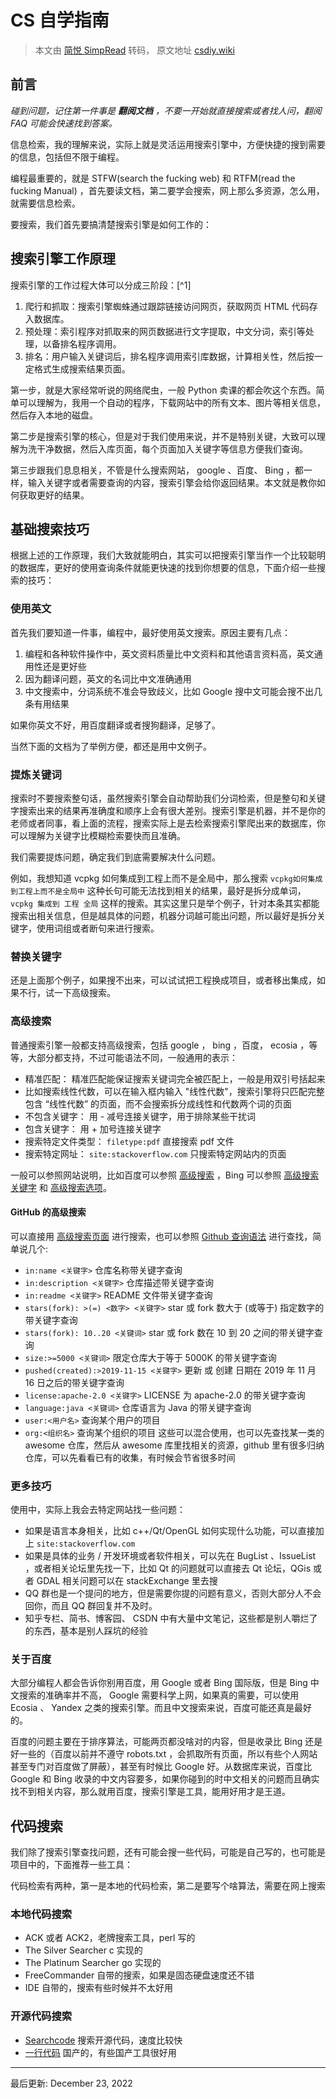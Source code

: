 # CS 自学指南

> 本文由 [简悦 SimpRead](http://ksria.com/simpread/) 转码， 原文地址 [csdiy.wiki](https://csdiy.wiki/%E5%BF%85%E5%AD%A6%E5%B7%A5%E5%85%B7/%E4%BF%A1%E6%81%AF%E6%A3%80%E7%B4%A2/)


[](https://github.com/pkuflyingpig/cs-self-learning/edit/master/docs/%E5%BF%85%E5%AD%A6%E5%B7%A5%E5%85%B7/%E4%BF%A1%E6%81%AF%E6%A3%80%E7%B4%A2.md "编辑此页")

前言
--

_碰到问题，记住第一件事是 **翻阅文档** ，不要一开始就直接搜索或者找人问，翻阅 FAQ 可能会快速找到答案。_

信息检索，我的理解来说，实际上就是灵活运用搜索引擎中，方便快捷的搜到需要的信息，包括但不限于编程。

编程最重要的，就是 STFW(search the fucking web) 和 RTFM(read the fucking Manual) ，首先要读文档，第二要学会搜索，网上那么多资源，怎么用，就需要信息检索。

要搜索，我们首先要搞清楚搜索引擎是如何工作的：

搜索引擎工作原理
--------

搜索引擎的工作过程大体可以分成三阶段：[^1]

1.  爬行和抓取：搜索引擎蜘蛛通过跟踪链接访问网页，获取网页 HTML 代码存入数据库。
2.  预处理：索引程序对抓取来的网页数据进行文字提取，中文分词，索引等处理，以备排名程序调用。
3.  排名：用户输入关键词后，排名程序调用索引库数据，计算相关性，然后按一定格式生成搜索结果页面。

第一步，就是大家经常听说的网络爬虫，一般 Python 卖课的都会吹这个东西。简单可以理解为，我用一个自动的程序，下载网站中的所有文本、图片等相关信息，然后存入本地的磁盘。

第二步是搜索引擎的核心，但是对于我们使用来说，并不是特别关键，大致可以理解为洗干净数据，然后入库页面，每个页面加入关键字等信息方便我们查询。

第三步跟我们息息相关，不管是什么搜索网站， google 、百度、 Bing ，都一样，输入关键字或者需要查询的内容，搜索引擎会给你返回结果。本文就是教你如何获取更好的结果。

基础搜索技巧
------

根据上述的工作原理，我们大致就能明白，其实可以把搜索引擎当作一个比较聪明的数据库，更好的使用查询条件就能更快速的找到你想要的信息，下面介绍一些搜索的技巧：

### 使用英文

首先我们要知道一件事，编程中，最好使用英文搜索。原因主要有几点：

1.  编程和各种软件操作中，英文资料质量比中文资料和其他语言资料高，英文通用性还是更好些
2.  因为翻译问题，英文的名词比中文准确通用
3.  中文搜索中，分词系统不准会导致歧义，比如 Google 搜中文可能会搜不出几条有用结果

如果你英文不好，用百度翻译或者搜狗翻译，足够了。

当然下面的文档为了举例方便，都还是用中文例子。

### 提炼关键词

搜索时不要搜索整句话，虽然搜索引擎会自动帮助我们分词检索，但是整句和关键字搜索出来的结果再准确度和顺序上会有很大差别。搜索引擎是机器，并不是你的老师或者同事，看上面的流程，搜索实际上是去检索搜索引擎爬出来的数据库，你可以理解为关键字比模糊检索要快而且准确。

我们需要提炼问题，确定我们到底需要解决什么问题。

例如，我想知道 vcpkg 如何集成到工程上而不是全局中，那么搜索 `vcpkg如何集成到工程上而不是全局中` 这种长句可能无法找到相关的结果，最好是拆分成单词，`vcpkg 集成到 工程 全局` 这样的搜索。其实这里只是举个例子，针对本条其实都能搜索出相关信息，但是越具体的问题，机器分词越可能出问题，所以最好是拆分关键字，使用词组或者断句来进行搜索。

### 替换关键字

还是上面那个例子，如果搜不出来，可以试试把工程换成项目，或者移出集成，如果不行，试一下高级搜索。

### 高级搜索

普通搜索引擎一般都支持高级搜索，包括 google ， bing ，百度， ecosia ，等等，大部分都支持，不过可能语法不同，一般通用的表示：

*   精准匹配： 精准匹配能保证搜索关键词完全被匹配上，一般是用双引号括起来
*   比如搜索线性代数，可以在输入框内输入 "线性代数"，搜索引擎将只匹配完整包含 “线性代数” 的页面，而不会搜索拆分成线性和代数两个词的页面
*   不包含关键字： 用 - 减号连接关键字，用于排除某些干扰词
*   包含关键字： 用 + 加号连接关键字
*   搜索特定文件类型： `filetype:pdf` 直接搜索 pdf 文件
*   搜索特定网址： `site:stackoverflow.com` 只搜索特定网站内的页面

一般可以参照网站说明，比如百度可以参照 [高级搜索](https://baike.baidu.com/item/%E9%AB%98%E7%BA%A7%E6%90%9C%E7%B4%A2/1743887?fr=aladdin) ，Bing 可以参照 [高级搜索关键字](https://help.bing.microsoft.com/#apex/bing/zh-CHS/10001/-1) 和 [高级搜索选项](https://help.bing.microsoft.com/apex/index/18/zh-CHS/10002)。

#### GitHub 的高级搜索

可以直接用 [高级搜索页面](https://github.com/search/advanced) 进行搜索，也可以参照 [Github 查询语法](https://zhuanlan.zhihu.com/p/273766377) 进行查找，简单说几个:

*   `in:name <关键字>` 仓库名称带关键字查询
*   `in:description <关键字>` 仓库描述带关键字查询
*   `in:readme <关键字>` README 文件带关键字查询
*   `stars(fork): >(=) <数字> <关键字>` star 或 fork 数大于 (或等于) 指定数字的带关键字查询
*   `stars(fork): 10..20 <关键词>` star 或 fork 数在 10 到 20 之间的带关键字查询
*   `size:>=5000 <关键词>` 限定仓库大于等于 5000K 的带关键字查询
*   `pushed(created):>2019-11-15 <关键字>` 更新 或 创建 日期在 2019 年 11 月 16 日之后的带关键字查询
*   `license:apache-2.0 <关键字>` LICENSE 为 apache-2.0 的带关键字查询
*   `language:java <关键词>` 仓库语言为 Java 的带关键字查询
*   `user:<用户名>` 查询某个用户的项目
*   `org:<组织名>` 查询某个组织的项目 这些可以混合使用，也可以先查找某一类的 awesome 仓库，然后从 awesome 库里找相关的资源，github 里有很多归纳仓库，可以先看看已有的收集，有时候会节省很多时间

### 更多技巧

使用中，实际上我会去特定网站找一些问题：

*   如果是语言本身相关，比如 c++/Qt/OpenGL 如何实现什么功能，可以直接加上 `site:stackoverflow.com`
*   如果是具体的业务 / 开发环境或者软件相关，可以先在 BugList 、IssueList ，或者相关论坛里先找一下，比如 Qt 的问题就可以直接去 Qt 论坛，QGis 或者 GDAL 相关问题可以在 stackExchange 里去搜
*   QQ 群也是一个提问的地方，但是需要你提的问题有意义，否则大部分人不会回你，而且 QQ 群回复并不及时。
*   知乎专栏、简书、博客园、 CSDN 中有大量中文笔记，这些都是别人嚼烂了的东西，基本是别人踩坑的经验

### 关于百度

大部分编程人都会告诉你别用百度，用 Google 或者 Bing 国际版，但是 Bing 中文搜索的准确率并不高， Google 需要科学上网，如果真的需要，可以使用 Ecosia 、 Yandex 之类的搜索引擎。而且中文搜索来说，百度可能还真是最好的。

百度的问题主要在于排序算法，可能两页都没啥对的内容，但是收录比 Bing 还是好一些的（百度以前并不遵守 robots.txt ，会抓取所有页面，所以有些个人网站甚至专门对百度做了屏蔽），甚至有时候比 Google 好。从数据库来说，百度比 Google 和 Bing 收录的中文内容要多，如果你碰到的时中文相关的问题而且确实找不到相关内容，那么就用百度，搜索引擎是工具，能用好用才是王道。

代码搜索
----

我们除了搜索引擎查找问题，还有可能会搜一些代码，可能是自己写的，也可能是项目中的，下面推荐一些工具：

代码检索有两种，第一是本地的代码检索，第二是要写个啥算法，需要在网上搜索

### 本地代码搜索

*   ACK 或者 ACK2，老牌搜索工具，perl 写的
*   The Silver Searcher c 实现的
*   The Platinum Searcher go 实现的
*   FreeCommander 自带的搜索，如果是固态硬盘速度还不错
*   IDE 自带的，搜索有些时候并不太好用

### 开源代码搜索

*   [Searchcode](https://searchcode.com/) 搜索开源代码，速度比较快
*   [一行代码](https://www.alinecode.com/) 国产的，有些国产工具很好用

* * *

最后更新: December 23, 2022